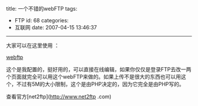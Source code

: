 title: 一个不错的webFTP
tags:
  - FTP
id: 68
categories:
  - 互联网
date: 2007-04-15 13:46:37
---

大家可以在这里使用 ：

[webftp](http://1g50.cn/webftp)

这个是我配置的，挺好用的，可以直接在线编辑，如果你仅仅是登录FTP去改一两个页面就完全可以用这个webFTP来做的。如果上传不是很大的东西也可以用这个，不过有5M的大小限制，这个是由PHP决定的，因为它完全是由PHP写的。

查看官方[net2ftp](http://www.net2ftp .com)